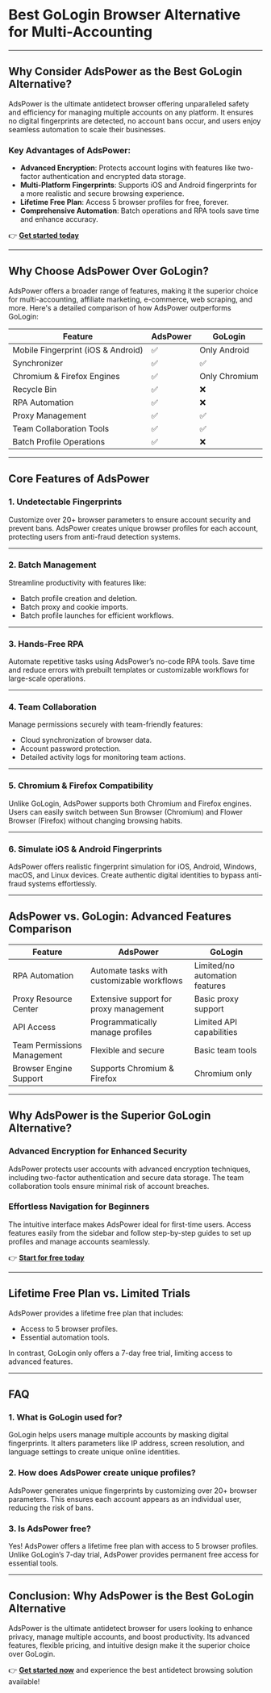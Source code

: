 # Best GoLogin Browser Alternative for Multi-Accounting

---

## Why Consider AdsPower as the Best GoLogin Alternative?

AdsPower is the ultimate antidetect browser offering unparalleled safety and efficiency for managing multiple accounts on any platform. It ensures no digital fingerprints are detected, no account bans occur, and users enjoy seamless automation to scale their businesses. 

### Key Advantages of AdsPower:
- **Advanced Encryption**: Protects account logins with features like two-factor authentication and encrypted data storage.
- **Multi-Platform Fingerprints**: Supports iOS and Android fingerprints for a more realistic and secure browsing experience.
- **Lifetime Free Plan**: Access 5 browser profiles for free, forever.
- **Comprehensive Automation**: Batch operations and RPA tools save time and enhance accuracy.

👉 **[Get started today](https://bit.ly/multIlogin)**

---

## Why Choose AdsPower Over GoLogin?

AdsPower offers a broader range of features, making it the superior choice for multi-accounting, affiliate marketing, e-commerce, web scraping, and more. Here's a detailed comparison of how AdsPower outperforms GoLogin:

| **Feature**                    | **AdsPower**             | **GoLogin**             |
|--------------------------------|--------------------------|-------------------------|
| Mobile Fingerprint (iOS & Android) | ✅                        | Only Android           |
| Synchronizer                  | ✅                        | ✅                      |
| Chromium & Firefox Engines    | ✅                        | Only Chromium          |
| Recycle Bin                   | ✅                        | ❌                      |
| RPA Automation                | ✅                        | ❌                      |
| Proxy Management              | ✅                        | ✅                      |
| Team Collaboration Tools      | ✅                        | ✅                      |
| Batch Profile Operations      | ✅                        | ❌                      |

---

## Core Features of AdsPower

### 1. **Undetectable Fingerprints**
Customize over 20+ browser parameters to ensure account security and prevent bans. AdsPower creates unique browser profiles for each account, protecting users from anti-fraud detection systems.

---

### 2. **Batch Management**
Streamline productivity with features like:
- Batch profile creation and deletion.
- Batch proxy and cookie imports.
- Batch profile launches for efficient workflows.

---

### 3. **Hands-Free RPA**
Automate repetitive tasks using AdsPower’s no-code RPA tools. Save time and reduce errors with prebuilt templates or customizable workflows for large-scale operations.

---

### 4. **Team Collaboration**
Manage permissions securely with team-friendly features:
- Cloud synchronization of browser data.
- Account password protection.
- Detailed activity logs for monitoring team actions.

---

### 5. **Chromium & Firefox Compatibility**
Unlike GoLogin, AdsPower supports both Chromium and Firefox engines. Users can easily switch between Sun Browser (Chromium) and Flower Browser (Firefox) without changing browsing habits.

---

### 6. **Simulate iOS & Android Fingerprints**
AdsPower offers realistic fingerprint simulation for iOS, Android, Windows, macOS, and Linux devices. Create authentic digital identities to bypass anti-fraud systems effortlessly.

---

## AdsPower vs. GoLogin: Advanced Features Comparison

| **Feature**                   | **AdsPower**                             | **GoLogin**                           |
|--------------------------------|------------------------------------------|---------------------------------------|
| RPA Automation                | Automate tasks with customizable workflows | Limited/no automation features         |
| Proxy Resource Center         | Extensive support for proxy management   | Basic proxy support                   |
| API Access                    | Programmatically manage profiles         | Limited API capabilities              |
| Team Permissions Management   | Flexible and secure                      | Basic team tools                      |
| Browser Engine Support        | Supports Chromium & Firefox             | Chromium only                         |

---

## Why AdsPower is the Superior GoLogin Alternative?

### Advanced Encryption for Enhanced Security
AdsPower protects user accounts with advanced encryption techniques, including two-factor authentication and secure data storage. The team collaboration tools ensure minimal risk of account breaches.

### Effortless Navigation for Beginners
The intuitive interface makes AdsPower ideal for first-time users. Access features easily from the sidebar and follow step-by-step guides to set up profiles and manage accounts seamlessly.

👉 **[Start for free today](https://bit.ly/multIlogin)**

---

## Lifetime Free Plan vs. Limited Trials

AdsPower provides a lifetime free plan that includes:
- Access to 5 browser profiles.
- Essential automation tools.

In contrast, GoLogin only offers a 7-day free trial, limiting access to advanced features.

---

## FAQ

### 1. **What is GoLogin used for?**
GoLogin helps users manage multiple accounts by masking digital fingerprints. It alters parameters like IP address, screen resolution, and language settings to create unique online identities.

### 2. **How does AdsPower create unique profiles?**
AdsPower generates unique fingerprints by customizing over 20+ browser parameters. This ensures each account appears as an individual user, reducing the risk of bans.

### 3. **Is AdsPower free?**
Yes! AdsPower offers a lifetime free plan with access to 5 browser profiles. Unlike GoLogin’s 7-day trial, AdsPower provides permanent free access for essential tools.

---

## Conclusion: Why AdsPower is the Best GoLogin Alternative

AdsPower is the ultimate antidetect browser for users looking to enhance privacy, manage multiple accounts, and boost productivity. Its advanced features, flexible pricing, and intuitive design make it the superior choice over GoLogin.

👉 **[Get started now](https://bit.ly/multIlogin)** and experience the best antidetect browsing solution available!
